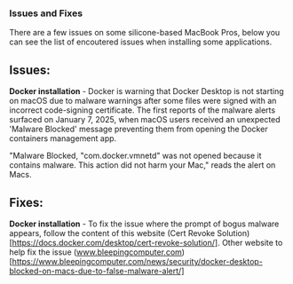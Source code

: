 ### Issues and Fixes
There are a few issues on some silicone-based MacBook Pros, below you can see the list of encoutered issues when installing some applications.

## Issues:
**Docker installation** - Docker is warning that Docker Desktop is not starting on macOS due to malware warnings after some files were signed with an incorrect code-signing certificate.
The first reports of the malware alerts surfaced on January 7, 2025, when macOS users received an unexpected 'Malware Blocked' message preventing them from opening the Docker containers management app.

"Malware Blocked, "com.docker.vmnetd" was not opened because it contains malware. This action did not harm your Mac," reads the alert on Macs.


## Fixes:
**Docker installation** - To fix the issue where the prompt of bogus malware appears, follow the content of this website (Cert Revoke Solution)[https://docs.docker.com/desktop/cert-revoke-solution/]. Other website to help
fix the issue (www.bleepingcomputer.com)[https://www.bleepingcomputer.com/news/security/docker-desktop-blocked-on-macs-due-to-false-malware-alert/]
